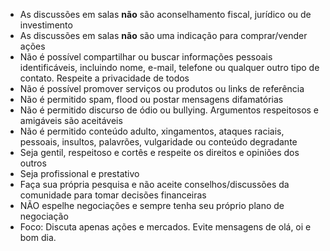 - As discussões em salas **não** são aconselhamento fiscal, jurídico ou de investimento
- As discussões em salas **não** são uma indicação para comprar/vender ações
- Não é possível compartilhar ou buscar informações pessoais identificáveis, incluindo nome, e-mail, telefone ou qualquer outro tipo de contato. Respeite a privacidade de todos
- Não é possível promover serviços ou produtos ou links de referência
- Não é permitido spam, flood ou postar mensagens difamatórias
- Não é permitido discurso de ódio ou bullying. Argumentos respeitosos e amigáveis são aceitáveis
- Não é permitido conteúdo adulto, xingamentos, ataques raciais, pessoais, insultos, palavrões, vulgaridade ou conteúdo degradante
- Seja gentil, respeitoso e cortês e respeite os direitos e opiniões dos outros
- Seja profissional e prestativo
- Faça sua própria pesquisa e não aceite conselhos/discussões da comunidade para tomar decisões financeiras
- NÃO espelhe negociações e sempre tenha seu próprio plano de negociação
- Foco: Discuta apenas ações e mercados. Evite mensagens de olá, oi e bom dia.
